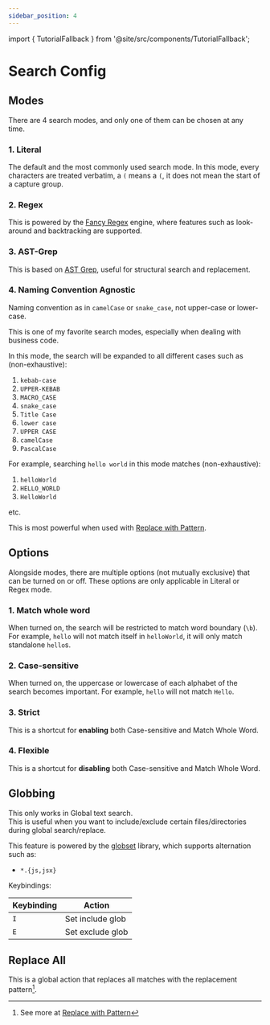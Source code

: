 ```yaml
---
sidebar_position: 4
---
```


import { TutorialFallback } from '@site/src/components/TutorialFallback';

# Search Config

## Modes

There are 4 search modes, and only one of them can be chosen at any time.

### 1. Literal

The default and the most commonly used search mode. In this mode, every
characters are treated verbatim, a `(` means a `(`, it does not mean the start
of a capture group.

<TutorialFallback filename="literal-search"/>

### 2. Regex

This is powered by the [Fancy Regex](https://github.com/fancy-regex/fancy-regex) engine,
where features such as look-around and backtracking are supported.

<TutorialFallback filename="regex"/>

### 3. AST-Grep

This is based on [AST Grep](https://github.com/ast-grep/ast-grep), useful for structural search and replacement.

<TutorialFallback filename="ast-grep"/>

### 4. Naming Convention Agnostic

Naming convention as in `camelCase` or `snake_case`, not upper-case or lower-case.

This is one of my favorite search modes, especially when dealing with business code.

In this mode, the search will be expanded to all different cases such as (non-exhaustive):

1. `kebab-case`
2. `UPPER-KEBAB`
3. `MACRO_CASE`
4. `snake_case`
5. `Title Case`
6. `lower case`
7. `UPPER CASE`
8. `camelCase`
9. `PascalCase`

For example, searching `hello world` in this mode matches (non-exhaustive):

1. `helloWorld`
2. `HELLO_WORLD`
3. `HelloWorld`

etc.

This is most powerful when used with [Replace with Pattern](actions/index.md#replace-).

<TutorialFallback filename="naming-convention-agnostic"/>

## Options

Alongside modes, there are multiple options (not mutually exclusive) that can be turned on or off.
These options are only applicable in Literal or Regex mode.

### 1. Match whole word

When turned on, the search will be restricted to match word boundary (`\b`). For example, `hello` will not match itself in `helloWorld`, it will only match standalone `hello`s.

<TutorialFallback filename="match-whole-word"/>

### 2. Case-sensitive

When turned on, the uppercase or lowercase of each alphabet of the search becomes important. For example, `hello` will not match `Hello`.

<TutorialFallback filename="case-sensitive"/>

### 3. Strict

This is a shortcut for **enabling** both Case-sensitive and Match Whole Word.

### 4. Flexible

This is a shortcut for **disabling** both Case-sensitive and Match Whole Word.

## Globbing

This only works in Global text search.  
This is useful when you want to include/exclude certain files/directories during
global search/replace.

This feature is powered by the [globset](https://docs.rs/globset/latest/globset/#syntax) library, which supports alternation such as:

- `*.{js,jsx}`

Keybindings:

| Keybinding | Action           |
| ---------- | ---------------- |
| `I`        | Set include glob |
| `E`        | Set exclude glob |

## Replace All

This is a global action that replaces all matches with the replacement pattern[^1].

<TutorialFallback filename="replace-all"/>

[^1]: See more at [Replace with Pattern](actions/index.md#replace-)
